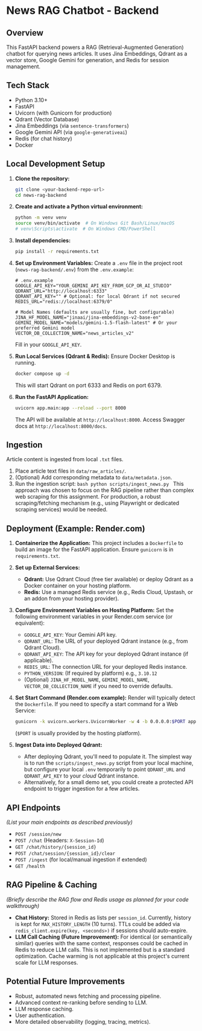 # News RAG Chatbot - Backend

## Overview

This FastAPI backend powers a RAG (Retrieval-Augmented Generation) chatbot for querying news articles. It uses Jina Embeddings, Qdrant as a vector store, Google Gemini for generation, and Redis for session management.

## Tech Stack

- Python 3.10+
- FastAPI
- Uvicorn (with Gunicorn for production)
- Qdrant (Vector Database)
- Jina Embeddings (via `sentence-transformers`)
- Google Gemini API (via `google-generativeai`)
- Redis (for chat history)
- Docker

## Local Development Setup

1.  **Clone the repository:**

    ```bash
    git clone <your-backend-repo-url>
    cd news-rag-backend
    ```

2.  **Create and activate a Python virtual environment:**

    ```bash
    python -m venv venv
    source venv/bin/activate  # On Windows Git Bash/Linux/macOS
    # venv\Scripts\activate  # On Windows CMD/PowerShell
    ```

3.  **Install dependencies:**

    ```bash
    pip install -r requirements.txt
    ```

4.  **Set up Environment Variables:**
    Create a `.env` file in the project root (`news-rag-backend/.env`) from the `.env.example`:

    ```env
    # .env.example
    GOOGLE_API_KEY="YOUR_GEMINI_API_KEY_FROM_GCP_OR_AI_STUDIO"
    QDRANT_URL="http://localhost:6333"
    QDRANT_API_KEY="" # Optional: for local Qdrant if not secured
    REDIS_URL="redis://localhost:6379/0"

    # Model Names (defaults are usually fine, but configurable)
    JINA_HF_MODEL_NAME="jinaai/jina-embeddings-v2-base-en"
    GEMINI_MODEL_NAME="models/gemini-1.5-flash-latest" # Or your preferred Gemini model
    VECTOR_DB_COLLECTION_NAME="news_articles_v2"
    ```

    Fill in your `GOOGLE_API_KEY`.

5.  **Run Local Services (Qdrant & Redis):**
    Ensure Docker Desktop is running.

    ```bash
    docker compose up -d
    ```

    This will start Qdrant on port 6333 and Redis on port 6379.

6.  **Run the FastAPI Application:**
    ```bash
    uvicorn app.main:app --reload --port 8000
    ```
    The API will be available at `http://localhost:8000`. Access Swagger docs at `http://localhost:8000/docs`.

## Ingestion

Article content is ingested from local `.txt` files.

1.  Place article text files in `data/raw_articles/`.
2.  (Optional) Add corresponding metadata to `data/metadata.json`.
3.  Run the ingestion script:
    `bash
python scripts/ingest_news.py
`
    This approach was chosen to focus on the RAG pipeline rather than complex web scraping for this assignment. For production, a robust scraping/fetching mechanism (e.g., using Playwright or dedicated scraping services) would be needed.

## Deployment (Example: Render.com)

1.  **Containerize the Application:**
    This project includes a `Dockerfile` to build an image for the FastAPI application. Ensure `gunicorn` is in `requirements.txt`.

2.  **Set up External Services:**

    - **Qdrant:** Use Qdrant Cloud (free tier available) or deploy Qdrant as a Docker container on your hosting platform.
    - **Redis:** Use a managed Redis service (e.g., Redis Cloud, Upstash, or an addon from your hosting provider).

3.  **Configure Environment Variables on Hosting Platform:**
    Set the following environment variables in your Render.com service (or equivalent):

    - `GOOGLE_API_KEY`: Your Gemini API key.
    - `QDRANT_URL`: The URL of your deployed Qdrant instance (e.g., from Qdrant Cloud).
    - `QDRANT_API_KEY`: The API key for your deployed Qdrant instance (if applicable).
    - `REDIS_URL`: The connection URL for your deployed Redis instance.
    - `PYTHON_VERSION`: (If required by platform) e.g., `3.10.12`
    - (Optional) `JINA_HF_MODEL_NAME`, `GEMINI_MODEL_NAME`, `VECTOR_DB_COLLECTION_NAME` if you need to override defaults.

4.  **Set Start Command (Render.com example):**
    Render will typically detect the `Dockerfile`. If you need to specify a start command for a Web Service:

    ```bash
    gunicorn -k uvicorn.workers.UvicornWorker -w 4 -b 0.0.0.0:$PORT app.main:app
    ```

    (`$PORT` is usually provided by the hosting platform).

5.  **Ingest Data into Deployed Qdrant:**
    - After deploying Qdrant, you'll need to populate it. The simplest way is to run the `scripts/ingest_news.py` script from your local machine, but configure your local `.env` temporarily to point `QDRANT_URL` and `QDRANT_API_KEY` to your _cloud_ Qdrant instance.
    - Alternatively, for a small demo set, you could create a protected API endpoint to trigger ingestion for a few articles.

## API Endpoints

_(List your main endpoints as described previously)_

- `POST /session/new`
- `POST /chat` (Headers: `X-Session-Id`)
- `GET /chat/history/{session_id}`
- `POST /chat/session/{session_id}/clear`
- `POST /ingest` (for local/manual ingestion if extended)
- `GET /health`

## RAG Pipeline & Caching

_(Briefly describe the RAG flow and Redis usage as planned for your code walkthrough)_

- **Chat History:** Stored in Redis as lists per `session_id`. Currently, history is kept for `MAX_HISTORY_LENGTH` (10 turns). TTLs could be added via `redis_client.expire(key, <seconds>)` if sessions should auto-expire.
- **LLM Call Caching (Future Improvement):** For identical (or semantically similar) queries with the same context, responses could be cached in Redis to reduce LLM calls. This is not implemented but is a standard optimization. Cache warming is not applicable at this project's current scale for LLM responses.

## Potential Future Improvements

- Robust, automated news fetching and processing pipeline.
- Advanced context re-ranking before sending to LLM.
- LLM response caching.
- User authentication.
- More detailed observability (logging, tracing, metrics).
